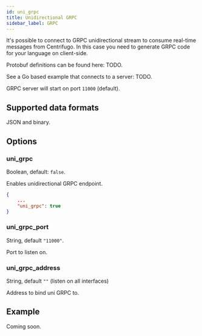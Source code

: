 ```yaml
---
id: uni_grpc
title: Unidirectional GRPC
sidebar_label: GRPC
---
```


It's possible to connect to GRPC unidirectional stream to consume real-time messages from Centrifugo. In this case you need to generate GRPC code for your language on client-side.

Protobuf definitions can be found here: TODO.

See a Go based example that connects to a server: TODO.

GRPC server will start on port `11000` (default).

## Supported data formats

JSON and binary.

## Options

### uni_grpc

Boolean, default: `false`.

Enables unidirectional GRPC endpoint.

```json title="config.json"
{
    ...
    "uni_grpc": true
}
```

### uni_grpc_port

String, default `"11000"`.

Port to listen on.

### uni_grpc_address

String, default `""` (listen on all interfaces)

Address to bind uni GRPC to.

## Example

Coming soon.

